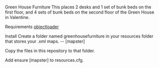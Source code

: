 Green House Furniture
This places 2 desks and 1 set of bunk beds on the first floor, and 4 sets of bunk beds on the second floor of the Green House in Valentine.

Requirements
[objectloader](https://github.com/kibook/redm-objectloader)

Install
Create a folder named greenhousefurniture in your resources folder that stores your .xml maps. -- [mapster]

Copy the files in this repository to that folder.

Add ensure [mapster] to resources.cfg.
